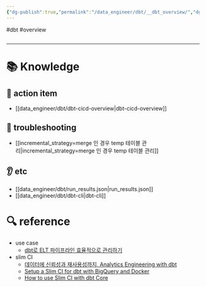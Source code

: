 ```yaml
---
{"dg-publish":true,"permalink":"/data_engineer/dbt/__dbt_overview/","dgPassFrontmatter":true}
---
```


#dbt #overview 

```toc
```
---

# 📚 Knowledge

## 👟 action item
- [[data_engineer/dbt/dbt-cicd-overview\|dbt-cicd-overview]]

## 🚨 troubleshooting
- [[incremental_strategy=merge 인 경우 temp 테이블 관리\|incremental_strategy=merge 인 경우 temp 테이블 관리]]

## 👂 etc
- [[data_engineer/dbt/run_results.json\|run_results.json]]
- [[data_engineer/dbt/dbt-cli\|dbt-cli]]

# 🔍 reference
- use case
	- [dbt로 ELT 파이프라인 효율적으로 관리하기](https://www.humphreyahn.dev/blog/efficient-elt-pipelines-with-dbt)
- slim CI
	- [데이터에 신뢰성과 재사용성까지, Analytics Engineering with dbt](https://tech.socarcorp.kr/data/2022/07/25/analytics-engineering-with-dbt.html)
	- [Setup a Slim CI for dbt with BigQuery and Docker](https://medium.com/teads-engineering/setup-a-slim-ci-for-dbt-with-bigquery-and-docker-ce8e0a1a38f)
	- [How to use Slim CI with dbt Core](https://www.vantage-ai.com/blog/how-to-use-slim-ci-with-dbt-core)